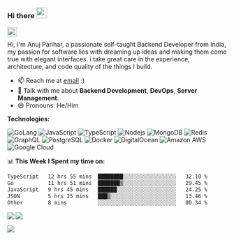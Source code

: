 ### Hi there <img src="https://i.giphy.com/media/hvRJCLFzcasrR4ia7z/giphy.webp" width="25px">

<a href="https://www.linkedin.com/in/anujpflash/">
  <img align="left" alt="Bear's's LinkedIN" width="22px" src="https://cdn.simpleicons.org/linkedin" />
</a>
<br />

Hi, I'm Anuj Parihar, a passionate self-taught Backend Developer from India, my passion for software lies with dreaming up ideas and making them come true with elegant interfaces. i take great care in the experience, architecture, and code quality of the things I build.

- 📫 Reach me at [email](mailto:anujparihar@yahoo.com) :)
- 💬 Talk with me about **Backend Development**, **DevOps**, **Server Management**.
- 😄 Pronouns: He/Him

**Technologies:**  

![GoLang](https://img.shields.io/badge/go-%2300ADD8.svg?style=flat-square&logo=golang)
![JavaScript](https://img.shields.io/badge/-JavaScript-black?style=flat-square&logo=javascript)
![TypeScript](https://img.shields.io/badge/-TypeScript-black?style=flat-square&logo=typescript)
![Nodejs](https://img.shields.io/badge/-Nodejs-black?style=flat-square&logo=Node.js)
![MongoDB](https://img.shields.io/badge/-MongoDB-black?style=flat-square&logo=mongodb)
![Redis](https://img.shields.io/badge/-Redis-black?style=flat-square&logo=Redis)
![GraphQL](https://img.shields.io/badge/-GraphQL-E10098?style=flat-square&logo=graphql)
![PostgreSQL](https://img.shields.io/badge/-PostgreSQL-336791?style=flat-square&logo=postgresql)
![Docker](https://img.shields.io/badge/-Docker-black?style=flat-square&logo=docker)
![DigitalOcean](https://img.shields.io/badge/-Digital%20Ocean-darkblue?style=flat-square&logo=digitalocean)
![Amazon AWS](https://img.shields.io/badge/Amazon%20AWS-232F3E?style=flat-square&logo=amazon-aws)
![Google Cloud](https://img.shields.io/badge/Google%20Cloud-black?style=flat-square&logo=google-cloud)

📊 **This Week I Spent my time on:**
<!--START_SECTION:waka-->

```txt
TypeScript   12 hrs 55 mins  ████████░░░░░░░░░░░░░░░░░   32.10 %
Go           11 hrs 51 mins  ███████▒░░░░░░░░░░░░░░░░░   29.45 %
JavaScript   9 hrs 45 mins   ██████░░░░░░░░░░░░░░░░░░░   24.25 %
JSON         5 hrs 25 mins   ███▒░░░░░░░░░░░░░░░░░░░░░   13.46 %
Other        8 mins          ░░░░░░░░░░░░░░░░░░░░░░░░░   00.34 %
```

<!--END_SECTION:waka-->


<a href="https://github.com/BearTS">
  <img align="left" src="http://github-readme-streak-stats.herokuapp.com/?user=bearts&theme=bear" />
  <img src="https://github-readme-stats.vercel.app/api?username=bearts&count_private=true&show_icons=true&theme=bear" />
</a>


![](https://hit.yhype.me/github/profile?user_id=65192718)
